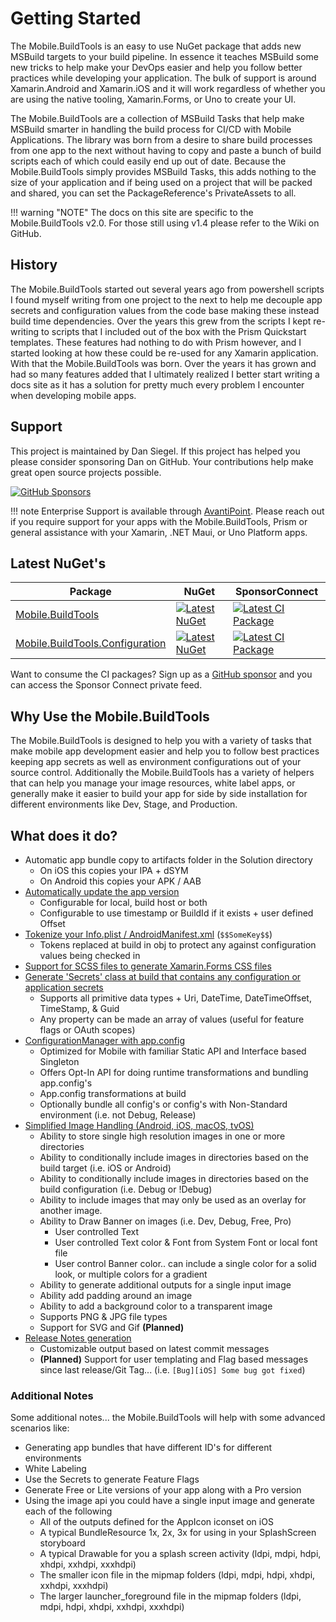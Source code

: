 # Getting Started

The Mobile.BuildTools is an easy to use NuGet package that adds new MSBuild targets to your build pipeline. In essence it teaches MSBuild some new tricks to help make your DevOps easier and help you follow better practices while developing your application. The bulk of support is around Xamarin.Android and Xamarin.iOS and it will work regardless of whether you are using the native tooling, Xamarin.Forms, or Uno to create your UI.

The Mobile.BuildTools are a collection of MSBuild Tasks that help make MSBuild smarter in handling the build process for CI/CD with Mobile Applications. The library was born from a desire to share build processes from one app to the next without having to copy and paste a bunch of build scripts each of which could easily end up out of date. Because the Mobile.BuildTools simply provides MSBuild Tasks, this adds nothing to the size of your application and if being used on a project that will be packed and shared, you can set the PackageReference's PrivateAssets to all.

!!! warning "NOTE"
    The docs on this site are specific to the Mobile.BuildTools v2.0. For those still using v1.4 please refer to the Wiki on GitHub.

## History

The Mobile.BuildTools started out several years ago from powershell scripts I found myself writing from one project to the next to help me decouple app secrets and configuration values from the code base making these instead build time dependencies. Over the years this grew from the scripts I kept re-writing to scripts that I included out of the box with the Prism Quickstart templates. These features had nothing to do with Prism however, and I started looking at how these could be re-used for any Xamarin application. With that the Mobile.BuildTools was born. Over the years it has grown and had so many features added that I ultimately realized I better start writing a docs site as it has a solution for pretty much every problem I encounter when developing mobile apps.

## Support

This project is maintained by Dan Siegel. If this project has helped you please consider sponsoring Dan on GitHub. Your contributions help make great open source projects possible.

[![GitHub Sponsors](https://github.blog/wp-content/uploads/2019/05/mona-heart-featured.png?fit=600%2C315)][sponsor]

!!! note
    Enterprise Support is available through [AvantiPoint](https://avantipoint.com). Please reach out if you require support for your apps with the Mobile.BuildTools, Prism or general assistance with your Xamarin, .NET Maui, or Uno Platform apps.

## Latest NuGet's

| Package | NuGet | SponsorConnect |
| --------------- | ----- | ---- |
| [Mobile.BuildTools][BuildToolsNuGet] | [![Latest NuGet][BuildToolsNuGetShield]][BuildToolsNuGet] | [![Latest CI Package][BuildToolsSponsorConnectShield]][BuildToolsSponsorConnect] |
| [Mobile.BuildTools.Configuration][BuildToolsConfigNuGet] | [![Latest NuGet][BuildToolsConfigNuGetShield]][BuildToolsConfigNuGet] | [![Latest CI Package][BuildToolsConfigSponsorConnectShield]][BuildToolsConfigSponsorConnect] |

Want to consume the CI packages? Sign up as a [GitHub sponsor][sponsor] and you can access the Sponsor Connect private feed.

## Why Use the Mobile.BuildTools

The Mobile.BuildTools is designed to help you with a variety of tasks that make mobile app development easier and help you to follow best practices keeping app secrets as well as environment configurations out of your source control. Additionally the Mobile.BuildTools has a variety of helpers that can help you manage your image resources, white label apps, or generally make it easier to build your app for side by side installation for different environments like Dev, Stage, and Production.

## What does it do?

- Automatic app bundle copy to artifacts folder in the Solution directory
    - On iOS this copies your IPA + dSYM
    - On Android this copies your APK / AAB
- [Automatically update the app version](manifests/versioning.md)
    - Configurable for local, build host or both
    - Configurable to use timestamp or BuildId if it exists + user defined Offset
- [Tokenize your Info.plist / AndroidManifest.xml](manifests/index.md) (`$$SomeKey$$`)
    - Tokens replaced at build in obj to protect any against configuration values being checked in
- [Support for SCSS files to generate Xamarin.Forms CSS files](scss-to-css/index.md)
- [Generate 'Secrets' class at build that contains any configuration or application secrets](config/secrets/basics.md)
    - Supports all primitive data types + Uri, DateTime, DateTimeOffset, TimeStamp, & Guid
    - Any property can be made an array of values (useful for feature flags or OAuth scopes)
- [ConfigurationManager with app.config](config/app.config/index.md)
    - Optimized for Mobile with familiar Static API and Interface based Singleton
    - Offers Opt-In API for doing runtime transformations and bundling app.config's
    - App.config transformations at build
    - Optionally bundle all config's or config's with Non-Standard environment (i.e. not Debug, Release)
- [Simplified Image Handling (Android, iOS, macOS, tvOS)](images/index.md)
    - Ability to store single high resolution images in one or more directories
    - Ability to conditionally include images in directories based on the build target (i.e. iOS or Android)
    - Ability to conditionally include images in directories based on the build configuration (i.e. Debug or !Debug)
    - Ability to include images that may only be used as an overlay for another image.
    - Ability to Draw Banner on images (i.e. Dev, Debug, Free, Pro)
        - User controlled Text
        - User controlled Text color & Font from System Font or local font file
        - User control Banner color.. can include a single color for a solid look, or multiple colors for a gradient
    - Ability to generate additional outputs for a single input image
    - Ability add padding around an image
    - Ability to add a background color to a transparent image
    - Supports PNG & JPG file types
    - Support for SVG and Gif **(Planned)**
- [Release Notes generation](release-notes.md)
    - Customizable output based on latest commit messages
    - **(Planned)** Support for user templating and Flag based messages since last release/Git Tag... (i.e. `[Bug][iOS] Some bug got fixed`)

### Additional Notes

Some additional notes... the Mobile.BuildTools will help with some advanced scenarios like:

- Generating app bundles that have different ID's for different environments
- White Labeling
- Use the Secrets to generate Feature Flags
- Generate Free or Lite versions of your app along with a Pro version
- Using the image api you could have a single input image and generate each of the following
    - All of the outputs defined for the AppIcon iconset on iOS
    - A typical BundleResource 1x, 2x, 3x for using in your SplashScreen storyboard
    - A typical Drawable for you a splash screen activity (ldpi, mdpi, hdpi, xhdpi, xxhdpi, xxxhdpi)
    - The smaller icon file in the mipmap folders (ldpi, mdpi, hdpi, xhdpi, xxhdpi, xxxhdpi)
    - The larger launcher_foreground file in the mipmap folders (ldpi, mdpi, hdpi, xhdpi, xxhdpi, xxxhdpi)

[sponsor]: https://xam.dev/sponor-buildtools

[PrismNuGetShield]: https://img.shields.io/nuget/vpre/Prism.MFractor.Config.svg

[BuildToolsNuGet]: https://www.nuget.org/packages/Mobile.BuildTools/
[BuildToolsNuGetShield]: https://img.shields.io/nuget/vpre/Mobile.BuildTools.svg
[BuildToolsSponsorConnect]: https://sponsorconnect.dev/nuget/package/Mobile.BuildTools/
[BuildToolsSponsorConnectShield]: https://img.shields.io/endpoint?url=https%3A%2F%2Fsponsorconnect.dev%2Fshield%2FMobile.BuildTools%2Fvpre

[BuildToolsConfigNuGet]: https://www.nuget.org/packages/Mobile.BuildTools.Configuration/
[BuildToolsConfigNuGetShield]: https://img.shields.io/nuget/vpre/Mobile.BuildTools.Configuration.svg
[BuildToolsConfigSponsorConnect]: https://sponsorconnect.dev/nuget/package/Mobile.BuildTools.Configuration/
[BuildToolsConfigSponsorConnectShield]: https://img.shields.io/endpoint?url=https%3A%2F%2Fsponsorconnect.dev%2Fshield%2FMobile.BuildTools.Configuration%2Fvpre
